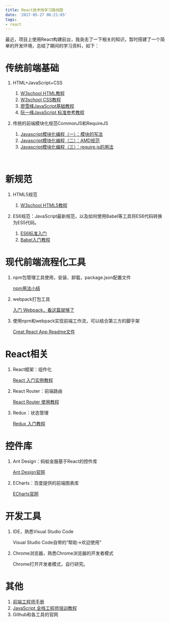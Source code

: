 ```yaml
---
title: React技术栈学习路线图
date: '2017-05-27 06:21:05'
tags:
- react
---
```


最近，项目上使用React构建前台，我突击了一下相关的知识，暂时搭建了一个简单的开发环境，总结了期间的学习资料，如下：

# 传统前端基础

1. HTML+JavaScript+CSS

   1. [W3school HTML教程](http://www.w3school.com.cn/html/)
   2. [W3school CSS教程](http://www.w3school.com.cn/css/index.asp)
   3. [廖雪峰JavaScript基础教程](http://www.liaoxuefeng.com/wiki/001434446689867b27157e896e74d51a89c25cc8b43bdb3000)
   4. [阮一峰JavaScript 标准参考教程](http://javascript.ruanyifeng.com/)

2. 传统的前端模块化规范CommonJS和RequireJS

   1. [Javascript模块化编程（一）：模块的写法](http://www.ruanyifeng.com/blog/2012/10/javascript_module.html)
   2. [Javascript模块化编程（二）：AMD规范](http://www.ruanyifeng.com/blog/2012/10/asynchronous_module_definition.html)
   3. [Javascript模块化编程（三）：require.js的用法](http://www.ruanyifeng.com/blog/2012/11/require_js.html)


   ​
# 新规范
1. HTML5规范

   1. [W3school HTML5教程](http://www.w3school.com.cn/html5/index.asp)

2. ES6规范：JavaScript最新规范，以及如何使用Babel等工具将ES6代码转换为ES5代码。

   1. [ES6标准入门](http://es6.ruanyifeng.com/)
   2. [Babel入门教程](http://www.ruanyifeng.com/blog/2016/01/babel.html)


# 现代前端流程化工具


1. npm包管理工具使用，安装、卸载，package.json配置文件

   [npm用法小结](http://www.cnblogs.com/chyingp/p/npm.html)

2. webpack打包工具

   [入门 Webpack，看这篇就够了](https://segmentfault.com/a/1190000006178770)

3. 使用npm和webpack实现前端工作流，可以结合第三方的脚手架

   [Creat React App Readme文件](https://github.com/facebookincubator/create-react-app)

# React相关

1. React框架：组件化

   [React 入门实例教程](http://www.ruanyifeng.com/blog/2015/03/react.html)

2. React Router：前端路由

   [React Router 使用教程](http://www.ruanyifeng.com/blog/2016/05/react_router.html)

3. Redux：状态管理

   [Redux 入门教程](http://www.ruanyifeng.com/blog/2016/09/redux_tutorial_part_one_basic_usages.html)

# 控件库

1. Ant Design：蚂蚁金服基于React的控件库

   [Ant Design官网](https://ant.design/docs/react/introduce-cn)

2. ECharts：百度提供的前端图表库

   [ECharts官网](http://echarts.baidu.com/)
# 开发工具
1. IDE，熟悉Visual Studio Code

   Visual Studio Code自带的“帮助→欢迎使用”

2. Chrome浏览器，熟悉Chrome浏览器的开发者模式

   Chrome打开开发者模式，自行研究。


# 其他

1. [前端工程师手册](https://leohxj.gitbooks.io/front-end-database/content/)
2. [JavaScript 全栈工程师培训教程](http://www.ruanyifeng.com/blog/2016/11/javascript.html)
3. Github和各工具的官网
